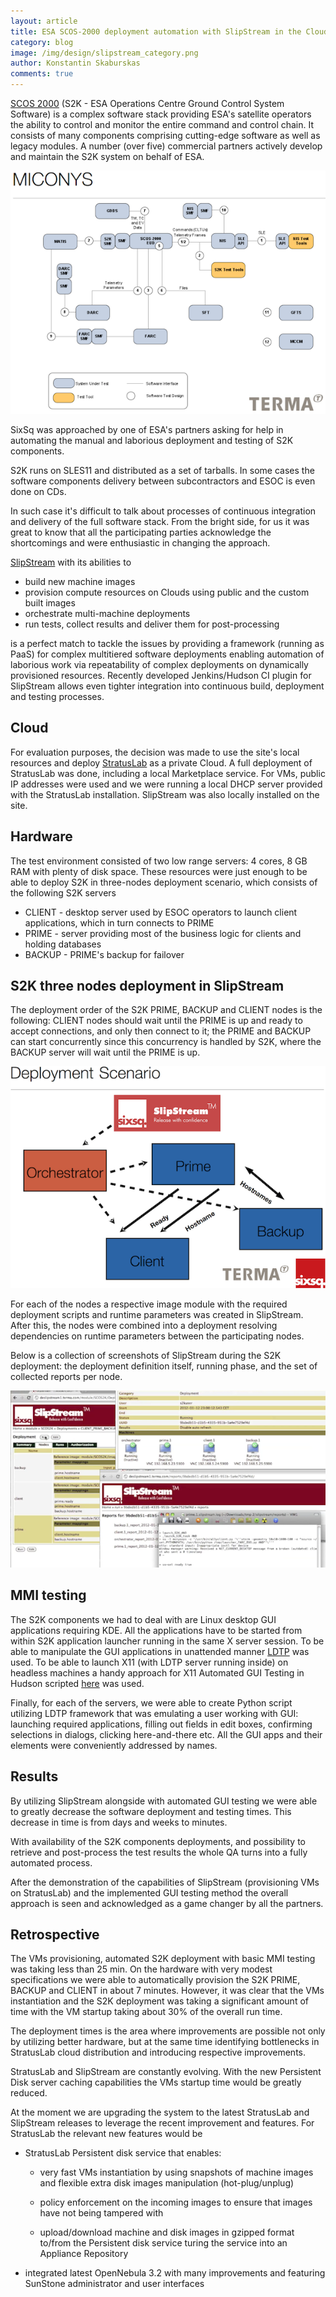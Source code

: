 ```yaml
---
layout: article
title: ESA SCOS-2000 deployment automation with SlipStream in the Cloud
category: blog
image: /img/design/slipstream_category.png
author: Konstantin Skaburskas
comments: true
---
```


[SCOS 2000](http://en.wikipedia.org/wiki/SCOS_2000) (S2K - ESA Operations Centre Ground Control System Software) is a complex software stack providing ESA's satellite operators the ability to control and monitor the entire command and control chain. It consists of many components comprising cutting-edge software as well as legacy modules. A number (over five) commercial partners actively develop and maintain the S2K system on behalf of ESA.

![MICONYS system](/img/content/MICONYS_600.png "MICONYS system")

SixSq was approached by one of ESA's partners asking for help in automating the manual and laborious deployment and testing of S2K components.

S2K runs on SLES11 and distributed as a set of tarballs. In some cases the software components delivery between subcontractors and ESOC is even done on CDs.

In such case it's difficult to talk about processes of continuous integration and delivery of the full software stack. From the bright side, for us it was great to know that all the participating parties acknowledge the shortcomings and were enthusiastic in changing the approach.

[SlipStream](products/slipstream.html) with its abilities to

- build new machine images
- provision compute resources on Clouds using public and the custom built images
- orchestrate multi-machine deployments
- run tests, collect results and deliver them for post-processing

is a perfect match to tackle the issues by providing a framework (running as PaaS) for complex multitiered software deployments enabling automation of laborious work via repeatability of complex deployments on dynamically provisioned resources. Recently developed Jenkins/Hudson CI plugin for SlipStream allows even tighter integration into continuous build, deployment and testing processes.

Cloud
------

For evaluation purposes, the decision was made to use the site's local resources and deploy [StratusLab](http://stratuslab.github.com/) as a private Cloud. A full deployment of StratusLab was done, including a local Marketplace service. For VMs, public IP addresses were used and we were running a local DHCP server provided with the StratusLab installation. SlipStream was also locally installed on the site.

Hardware
------

The test environment consisted of two low range servers: 4 cores, 8 GB RAM with plenty of disk space. These resources were just enough to be able to deploy S2K in three-nodes deployment scenario, which consists of the following S2K servers 
* CLIENT - desktop server used by ESOC operators to launch client applications, which in turn connects to PRIME
* PRIME  - server providing most of the business logic for clients and holding databases
* BACKUP - PRIME's backup for failover


S2K three nodes deployment in SlipStream
------

The deployment order of the S2K PRIME, BACKUP and CLIENT nodes is the following: CLIENT nodes should wait until the PRIME is up and ready to accept connections, and only then connect to it; the PRIME and BACKUP can start concurrently since this concurrency is handled by S2K, where the BACKUP server will wait until the PRIME is up.

![S2K Deployment Scenario](/img/content/DeplS2K_600.png "S2K Deployment Scenario")

For each of the nodes a respective image module with the required deployment scripts and runtime parameters was created in SlipStream. After this, the nodes were combined into a deployment resolving dependencies on runtime parameters between the participating nodes.

Below is a collection of screenshots of SlipStream during the S2K deployment: the deployment definition itself, running phase, and the set of collected reports per node.

![S2K Deployment with SlipStream](/img/content/SS_S2K_depl_600.png "S2K Deployment with SlipStream")

MMI testing
------

The S2K components we had to deal with are Linux desktop GUI applications requiring KDE. All the applications have to be started from within S2K application launcher running in the same X server session. To be able to manipulate the GUI applications in unattended manner [LDTP](http://ldtp.freedesktop.org/) was used. To be able to launch X11 (with LDTP server running inside) on headless machines a handy approach for X11 Automated GUI Testing in Hudson scripted [here](https://code.launchpad.net/hudson-x11-guitest) was used.

Finally, for each of the servers, we were able to create Python script utilizing LDTP framework that was emulating a user working with GUI: launching required applications, filling out fields in edit boxes, confirming selections in dialogs, clicking here-and-there etc. All the GUI apps and their elements were conveniently addressed by names.

Results
------

By utilizing SlipStream alongside with automated GUI testing we were able to greatly decrease the software deployment and testing times. This decrease in time is from days and weeks to minutes.

With availability of the S2K components deployments, and possibility to retrieve and post-process the test results the whole QA turns into a fully automated process.

After the demonstration of the capabilities of SlipStream (provisioning VMs on StratusLab) and the implemented GUI testing method the overall approach is seen and acknowledged as a game changer by all the partners.

Retrospective
------

The VMs provisioning, automated S2K deployment with basic MMI testing was taking less than 25 min. On the hardware with very modest specifications we were able to automatically provision the S2K PRIME, BACKUP and CLIENT in about 7 minutes. However, it was clear that the VMs instantiation and the S2K deployment was taking a significant amount of time with the VM startup taking about 30% of the overall run time.

The deployment times is the area where improvements are possible not only by utilizing better hardware, but at the same time identifying bottlenecks in StratusLab cloud distribution and introducing respective improvements.

StratusLab and SlipStream are constantly evolving. With the new Persistent Disk server caching capabilities the VMs startup time would be greatly reduced.

At the moment we are upgrading the system to the latest StratusLab and SlipStream releases to leverage the recent improvement and features. For StratusLab the relevant new features would be

* StratusLab Persistent disk service that enables:

  * very fast VMs instantiation by using snapshots of machine images and flexible extra disk images manipulation (hot-plug/unplug)

  * policy enforcement on the incoming images to ensure that images have not being tampered with

  * upload/download machine and disk images in gzipped format to/from the Persistent disk service turing the service into an Appliance Repository

* integrated latest OpenNebula 3.2 with many improvements and featuring SunStone administrator and user interfaces
